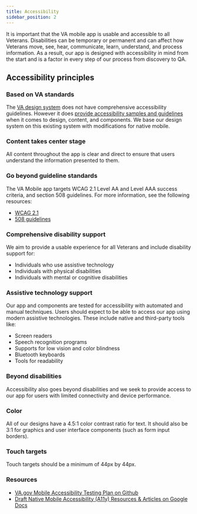 ```yaml
---
title: Accessibility
sidebar_position: 2
---
```


It is important that the VA mobile app is usable and accessible to all Veterans. Disabilities can be temporary or permanent and can affect how Veterans move, see, hear, communicate, learn, understand, and process information. As a result, our app is designed with accessibility in mind from the start and is a factor in every step of our process from discovery to QA. 

## Accessibility principles

### Based on VA standards
The [VA design system](https://design.va.gov/) does not have comprehensive accessibility guidelines. However it does [provide accessibility samples and guidelines](https://design.va.gov/design/#accessibility) when it comes to design, content, and components. We base our design system on this existing system with modifications for native mobile. 

### Content takes center stage
All content throughout the app is clear and direct to ensure that users understand the information presented to them. 

### Go beyond guideline standards
The VA Mobile app targets WCAG 2.1 Level AA and Level AAA success criteria, and section 508 guidelines. For more information, see the following resources:

- [WCAG 2.1](https://www.w3.org/TR/WCAG21/)
- [508 guidelines](https://www.access-board.gov/ict/#508-chapter-1-application-and-administration)

### Comprehensive disability support
We aim to provide a usable experience for all Veterans and include disability support for:

- Individuals who use assistive technology
- Individuals with physical disabilities 
- Individuals with mental or cognitive disabilities

### Assistive technology support
Our app and components are tested for accessibility with automated and manual techniques. Users should expect to be able to access our app using modern assistive technologies. These include native and third-party tools like:

- Screen readers
- Speech recognition programs
- Supports for low vision and color blindness
- Bluetooth keyboards
- Tools for readability

### Beyond disabilities
Accessibility also goes beyond disabilities and we seek to provide access to our app for users with limited connectivity and device performance. 

### Color
All of our designs have a 4.5:1 color contrast ratio for text. It should also be 3:1 for graphics and user interface components (such as form input borders).

### Touch targets
Touch targets should be a minimum of 44px by 44px.

### Resources

- [VA.gov Mobile Accessibility Testing Plan on Github](https://github.com/department-of-veterans-affairs/va.gov-team/blob/master/products/va-mobile-app/testing/Accessibility%20Test%20Plan.md)
- [Draft Native Mobile Accessibility (A11y) Resources & Articles on Google Docs](https://docs.google.com/document/d/1D2PFg7Am9FkTt4HgMK2leEh_AliiSSf7MCWu-FLf9fI/edit#heading=h.t09yqccug4vs)